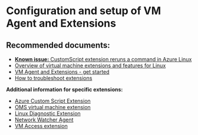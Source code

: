 <properties
	pageTitle="configuration and setup/VM Agent and Extensions"
	description="configuration and setup/VM Agent and Extensions"
	service="microsoft.compute"
	resource="virtualmachines"
	authors="scottazure"
	displayOrder=""
	selfHelpType="generic"
	supportTopicIds="32411845"
	resourceTags="linux, redhat"
	productPesIds="15571"
	cloudEnvironments="public"
/>

# Configuration and setup of VM Agent and Extensions

## **Recommended documents:**
* [**Known issue:** CustomScript extension reruns a command in Azure Linux](https://support.microsoft.com/help/4054277/)<br>
* [Overview of virtual machine extensions and features for Linux](https://docs.microsoft.com/azure/virtual-machines/linux/extensions-features)<br>
* [VM Agent and Extensions - get started](https://azure.microsoft.com/blog/vm-agent-and-extensions-part-1/)<br>
* [How to troubleshoot extensions](https://docs.microsoft.com/azure/virtual-machines/linux/extensions-features#troubleshoot-vm-extensions)<br>

**Additional information for specific extensions:**<br>
* [Azure Custom Script Extension](https://docs.microsoft.com/azure/virtual-machines/linux/extensions-customscript)<br>
* [OMS virtual machine extension](https://docs.microsoft.com/azure/virtual-machines/linux/extensions-oms)<br>
* [Linux Diagnostic Extension](https://docs.microsoft.com/azure/virtual-machines/linux/diagnostic-extension)<br>
* [Network Watcher Agent](https://docs.microsoft.com/azure/virtual-machines/linux/extensions-nwa)<br>
* [VM Access extension](https://docs.microsoft.com/azure/virtual-machines/linux/using-vmaccess-extension)<br>
